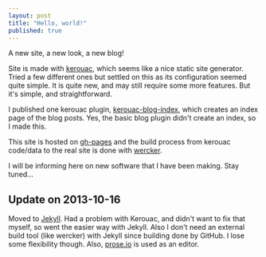 ```yaml
---
layout: post
title: "Hello, world!"
published: true
---
```


A new site, a new look, a new blog!

Site is made with [kerouac](https://github.com/jaredhanson/kerouac), which seems like a nice static site generator. Tried a few different ones but settled on this as its configuration seemed quite simple. It is quite new, and may still require some more features. But it's simple, and straightforward.

I published one kerouac plugin, [kerouac-blog-index](https://github.com/ile/kerouac-blog-index), which creates an index page of the blog posts. Yes, the basic blog plugin didn't create an index, so I made this.

This site is hosted on [gh-pages](http://pages.github.com/) and the build process from kerouac code/data to the real site is done with [wercker](http://wercker.com/).

I will be informing here on new software that I have been making. Stay tuned...

## Update on 2013-10-16

Moved to [Jekyll](https://help.github.com/articles/using-jekyll-with-pages). Had a problem with Kerouac, and didn't want to fix that myself, so went the easier way with Jekyll. Also I don't need an external build tool (like wercker) with Jekyll since building done by GitHub. I lose some flexibility though. Also, [prose.io](http://prose.io/) is used as an editor.